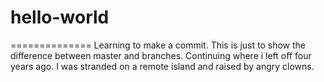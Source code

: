 # hello-world
==============
Learning to make a commit.  This is just to show the difference between master and branches.
Continuing where i left off four years ago.  I was stranded on a remote island and raised by angry clowns.
